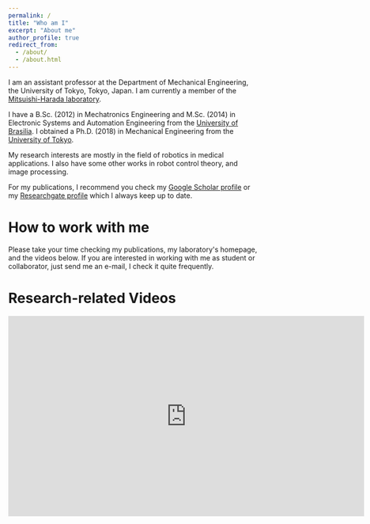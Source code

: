 ```yaml
---
permalink: /
title: "Who am I"
excerpt: "About me"
author_profile: true
redirect_from: 
  - /about/
  - /about.html
---
```


I am an assistant professor at the Department of Mechanical Engineering, the University of Tokyo, Tokyo, Japan. I am currently a member of the [Mitsuishi-Harada laboratory](http://www.nml.t.u-tokyo.ac.jp/en/index-e.html).

I have a B.Sc. (2012) in Mechatronics Engineering and M.Sc. (2014) in Electronic Systems and Automation Engineering from the [University of Brasilia](http://www.alunoestrangeiro.unb.br/en/about-institution). I obtained a Ph.D. (2018) in Mechanical Engineering from the [University of Tokyo](https://www.u-tokyo.ac.jp/en/index.html).

My research interests are mostly in the field of robotics in medical applications. I also have some other works in robot control theory, and image processing.

For my publications, I recommend you check my [Google Scholar profile](https://scholar.google.com/citations) or my [Researchgate profile](https://www.researchgate.net/profile/Murilo_Marinho) which I always keep up to date. 

How to work with me
======
Please take your time checking my publications, my laboratory's homepage, and the videos below. If you are interested in working with me as student or collaborator, just send me an e-mail, I check it quite frequently.

Research-related Videos
======
<iframe width="720" height="405" src="https://www.youtube.com/embed/?listType=playlist&list=PLEaoptoGrhsRBXs-nKw2zQbX9GQLHxZhC" frameborder="0" allowfullscreen>
